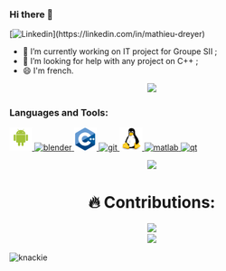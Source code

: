 ### Hi there 👋

[![Linkedin](https://img.shields.io/badge/%20-mathieu%20dreyer-black?style=for-the-badge&color=14171A&labelColor=0e76a8&logo=linkedin&logoColor=ffffff")](https://linkedin.com/in/mathieu-dreyer)

- 🔭 I’m currently working on IT project for Groupe SII ;
- 🤔 I’m looking for help with any project on C++ ;
- 😄 I'm french.

<p align="center">
  <a href="https://github.com/ryo-ma/github-profile-trophy">
    <img src="https://github-profile-trophy.vercel.app/?username=Knackie&theme=monokai&column=7&no-frame=true&no-bg=true">
    <br>
  </a>
</p>


<h3 align="left">Languages and Tools:</h3>
<p align="left"> <a href="https://developer.android.com" target="_blank"> <img src="https://raw.githubusercontent.com/devicons/devicon/master/icons/android/android-original-wordmark.svg" alt="android" width="40" height="40"/> </a> <a href="https://www.blender.org/" target="_blank"> <img src="https://download.blender.org/branding/community/blender_community_badge_white.svg" alt="blender" width="40" height="40"/> </a> <a href="https://www.w3schools.com/cpp/" target="_blank"> <img src="https://raw.githubusercontent.com/devicons/devicon/master/icons/cplusplus/cplusplus-original.svg" alt="cplusplus" width="40" height="40"/> </a> <a href="https://git-scm.com/" target="_blank"> <img src="https://www.vectorlogo.zone/logos/git-scm/git-scm-icon.svg" alt="git" width="40" height="40"/> </a> <a href="https://www.linux.org/" target="_blank"> <img src="https://raw.githubusercontent.com/devicons/devicon/master/icons/linux/linux-original.svg" alt="linux" width="40" height="40"/> </a> <a href="https://www.mathworks.com/" target="_blank"> <img src="https://upload.wikimedia.org/wikipedia/commons/2/21/Matlab_Logo.png" alt="matlab" width="40" height="40"/> </a> <a href="https://www.qt.io/" target="_blank"> <img src="https://upload.wikimedia.org/wikipedia/commons/0/0b/Qt_logo_2016.svg" alt="qt" width="40" height="40"/> </a> </p>

<p align="center">
  <a href="https://github-readme-stats.vercel.app/api?username=Knackie&show_icons=true&theme=radical">
    <img src="https://github-readme-stats.vercel.app/api?username=Knackie&show_icons=true&theme=radical">
  </a>
</p>


<h1 align="center"> 🔥 Contributions: </h1>
<p align="center">
  <a href="https://git.io/streak-stats">
    <img src="http://github-readme-streak-stats.herokuapp.com?user=Knackie&theme=react&background=0d1117&border=666">
  </a>
  <br>
  <a href="https://github.com/Ashutosh00710/github-readme-activity-graph">
    <img src="https://activity-graph.herokuapp.com/graph?username=knackie&theme=react-dark&hide_border=true">
  </a>
</p>

<p align="left"> <img src="https://komarev.com/ghpvc/?username=knackie&label=Profile%20views&color=0e75b6&style=flat" alt="knackie" /> </p>
